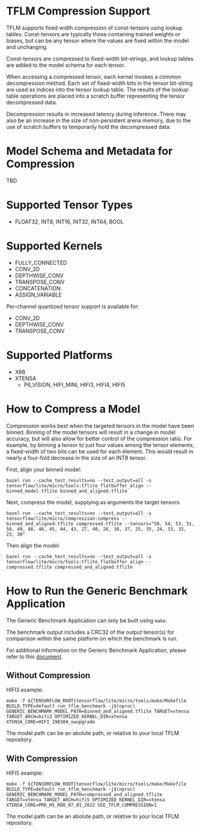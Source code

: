 # TFLM Compression Support

TFLM supports fixed width compression of const-tensors using lookup tables.
Const-tensors are typically those containing trained weights or biases, but can
be any tensor where the values are fixed within the model and unchanging.

Const-tensors are compressed to fixed-width bit-strings, and lookup tables are
added to the model schema for each tensor.

When accessing a compressed tensor, each kernel invokes a common decompression
method.  Each set of fixed-width bits in the tensor bit-string are used as
indices into the tensor lookup table.  The results of the lookup table operations
are placed into a scratch buffer representing the tensor decompressed data.

Decompression results in increased latency during inference.
There may also be an increase in the size of non-persistent arena memory, due to
the use of scratch buffers to temporarily hold the decompressed data.

# Model Schema and Metadata for Compression

TBD

# Supported Tensor Types

* FLOAT32, INT8, INT16, INT32, INT64, BOOL

# Supported Kernels

* FULLY_CONNECTED
* CONV_2D
* DEPTHWISE_CONV
* TRANSPOSE_CONV
* CONCATENATION
* ASSIGN_VARIABLE

Per-channel quantized tensor support is available for:
* CONV_2D
* DEPTHWISE_CONV
* TRANSPOSE_CONV

# Supported Platforms

* X86
* XTENSA
  * P6_VISION, HIFI_MINI, HIFI3, HIFI4, HIFI5

# How to Compress a Model

Compression works best when the targeted tensors in the model have been binned.
Binning of the model tensors will result in a change in model accuracy, but will
also allow for better control of the compression ratio.  For example, by binning
a tensor to just four values among the tensor elements, a fixed-width of two bits
can be used for each element.  This would result in nearly a four-fold decrease
in the size of an INT8 tensor.

First, align your binned model:
```
bazel run --cache_test_results=no --test_output=all -s  tensorflow/lite/micro/tools:tflite_flatbuffer_align -- binned_model.tflite binned_and_aligned.tflite
```

Next, compress the model, supplying as arguments the target tensors:
```
bazel run --cache_test_results=no --test_output=all -s  tensorflow/lite/micro/compression:compress -- binned_and_aligned.tflite compressed.tflite --tensors="56, 54, 53, 51, 50, 49, 48, 46, 45, 44, 43, 27, 40, 26, 38, 37, 25, 35, 24, 33, 32, 23, 30"
```

Then align the model:
```
bazel run --cache_test_results=no --test_output=all -s  tensorflow/lite/micro/tools:tflite_flatbuffer_align -- compressed.tflite compressed_and_aligned.tflite
```

# How to Run the Generic Benchmark Application

The Generic Benchmark Application can only be built using `make`.

The benchmark output includes a CRC32 of the output tensor(s) for comparison
within the same platform on which the benchmark is run.

For additional information on the Generic Benchmark Application, please refer to
this [document](https://github.com/tensorflow/tflite-micro/blob/main/tensorflow/lite/micro/tools/benchmarking/README.md).

## Without Compression

HIFI3 example:
```
make -f ${TENSORFLOW_ROOT}tensorflow/lite/micro/tools/make/Makefile  BUILD_TYPE=default run_tflm_benchmark -j$(nproc) GENERIC_BENCHMARK_MODEL_PATH=binned_and_aligned.tflite TARGET=xtensa TARGET_ARCH=hifi3 OPTIMIZED_KERNEL_DIR=xtensa XTENSA_CORE=HIFI_190304_swupgrade
```

The model path can be an abolute path, or relative to your local TFLM repository.

## With Compression

HIFI5 example:
```
make -f ${TENSORFLOW_ROOT}tensorflow/lite/micro/tools/make/Makefile  BUILD_TYPE=default run_tflm_benchmark -j$(nproc) GENERIC_BENCHMARK_MODEL_PATH=compressed_and_aligned.tflite TARGET=xtensa TARGET_ARCH=hifi5 OPTIMIZED_KERNEL_DIR=xtensa XTENSA_CORE=PRD_H5_RDO_07_01_2022 USE_TFLM_COMPRESSION=1
```

The model path can be an abolute path, or relative to your local TFLM repository.

